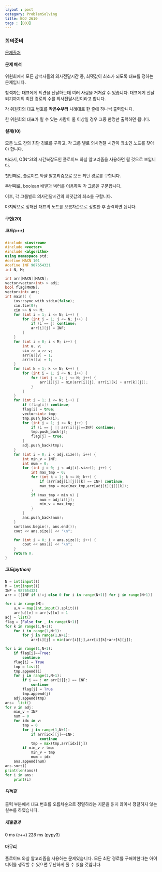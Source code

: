```yaml
---
layout : post
category: ProblemSolving
title: BOJ 2610
tags : [BOJ]
---
```

### 회의준비

[문제출처](https://www.acmicpc.net/problem/2610)

#### 문제 해석
  
위원회에서 모든 참석자들의 의사전달시간 중, 최댓값이 최소가 되도록 대표를 정하는 문제입니다.

참석자는 대표에게 의견을 전달하는데 여러 사람을 거쳐갈 수 있습니다. 대표에게 전달되기까지의 최단 경로의 수를 의사전달시간이라고 합니다.

각 위원회의 대표 번호를 **작은수부터** 차례대로 한 줄에 하나씩 출력합니다.

한 위원회의 대표가 될 수 있는 사람이 둘 이상일 경우 그중 한명만 출력하면 됩니다.

#### 설계(10)

모든 노드 간의 최단 경로를 구하고, 각 그룹 별로 의사전달 시간이 최소인 노드를 찾아야 합니다.

따라서, O(N^3)의 시간복잡도인 플로이드 와샬 알고리즘을 사용하면 될 것으로 보입니다.

첫번째로, 플로이드 와샬 알고리즘으로 모든 최단 경로를 구합니다.

두번째로, boolean 배열과 벡터를 이용하여 각 그룹을 구분합니다.

이후, 각 그룹별로 의사전달시간의 최댓값의 최소를 구합니다.

마지막으로 정해진 대표의 노드를 오름차순으로 정렬한 후 출력하면 됩니다.

#### 구현(20)

##### 코드(c++)

```cpp
#include <iostream>
#include <vector>
#include <algorithm>
using namespace std;
#define MAXN 101
#define INF 987654321
int N, M;

int arr[MAXN][MAXN];
vector<vector<int> > adj;
bool flag[MAXN];
vector<int> ans;
int main() {
	ios::sync_with_stdio(false);
	cin.tie(0);
	cin >> N >> M;
	for (int i = 1; i <= N; i++) {
		for (int j = 1; j <= N; j++) {
			if (i == j) continue;
			arr[i][j] = INF;
		}
	}
	for (int i = 0; i < M; i++) {
		int u, v;
		cin >> u >> v;
		arr[u][v] = 1;
		arr[v][u] = 1;
	}
	for (int k = 1; k <= N; k++) {
		for (int i = 1; i <= N; i++) {
			for (int j = 1; j <= N; j++) {
				arr[i][j] = min(arr[i][j], arr[i][k] + arr[k][j]);
			}
		}
	}
	for (int i = 1; i <= N; i++) {
		if (flag[i]) continue;
		flag[i] = true;
		vector<int> tmp;
		tmp.push_back(i);
		for (int j = 1; j <= N; j++) {
			if (i == j || arr[i][j]==INF) continue;
			tmp.push_back(j);
			flag[j] = true;
		}
		adj.push_back(tmp);
	}
	for (int i = 0; i < adj.size(); i++) {
		int min_v = INF;
		int num = 0;
		for (int j = 0; j < adj[i].size(); j++) {
			int max_tmp = 0;
			for (int k = 1; k <= N; k++) {
				if (arr[adj[i][j]][k] == INF) continue;
				max_tmp = max(max_tmp,arr[adj[i][j]][k]);
			}
			if (max_tmp < min_v) {
				num = adj[i][j];
				min_v = max_tmp;
			}
		}
		ans.push_back(num);
	}
	sort(ans.begin(), ans.end());
	cout << ans.size() << "\n";

	for (int i = 0; i < ans.size(); i++) {
		cout << ans[i] << "\n";
	}
	return 0;
}
```

##### 코드(python)

```python
N = int(input())
M = int(input())
INF = 987654321
arr = [[INF if i!=j else 0 for i in range(N+1)] for j in range(N+1)]

for i in range(M):
    u,v = map(int,input().split())
    arr[u][v] = arr[v][u] = 1
adj = list()
flag = [False for _ in range(N+1)]
for k in range(1,N+1):
    for i in range(1,N+1):
        for j in range(1,N+1):
            arr[i][j] = min(arr[i][j],arr[i][k]+arr[k][j]);

for i in range(1,N+1):
    if flag[i]==True:
        continue
    flag[i] = True
    tmp = list()
    tmp.append(i)
    for j in range(1,N+1):
        if i == j or arr[i][j] == INF:
            continue
        flag[j] = True
        tmp.append(j)
    adj.append(tmp)
ans=  list()
for v in adj:
    min_v = INF
    num = 0
    for idx in v:
        tmp = 0
        for j in range(1,N+1):
            if arr[idx][j]==INF:
                continue
            tmp = max(tmp,arr[idx][j])
        if min_v > tmp:
            min_v = tmp
            num = idx
    ans.append(num)
ans.sort()
print(len(ans))
for i in ans:
    print(i)

```

##### 디버깅

출력 부분에서 대표 번호를 오름차순으로 정렬하라는 지문을 읽지 않아서 정렬하지 않는 실수를 하였습니다.

##### 제출결과

0 ms (c++)
228 ms (pypy3)

#### 마무리

플로이드 와샬 알고리즘을 사용하는 문제였습니다. 모든 최단 경로를 구해야한다는 아이디어를 생각할 수 있으면 무난하게 풀 수 있을 것입니다.
